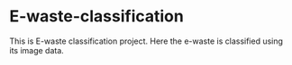 # E-waste-classification
This is E-waste classification project. Here the e-waste is classified using its image data. 
